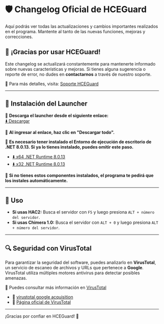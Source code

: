 # 🛡️ Changelog Oficial de HCEGuard  

Aquí podrás ver todas las actualizaciones y cambios importantes realizados en el programa. Mantente al tanto de las nuevas funciones, mejoras y correcciones.  

## 🚀 ¡Gracias por usar HCEGuard!  

Este changelog se actualizará constantemente para mantenerte informado sobre nuevas características y mejoras. Si tienes alguna sugerencia o reporte de error, no dudes en **contactarnos** a través de nuestro soporte.  

📩 Para más detalles, visita: [Soporte HCEGuard](https://hceguard.nicepage.io/Soporte.html)  

---

## 🚀 Instalación del Launcher  

🔗 **Descarga el launcher desde el siguiente enlace:**  
[⬇️ Descargar](https://drive.google.com/drive/folders/1xFPgW5JZ-jOs_iMvDBYr0EhVN6uT5Q2S)  

📌 **Al ingresar al enlace, haz clic en "Descargar todo".**  

📌 **Es necesario tener instalado el Entorno de ejecución de escritorio de .NET 8.0.13. Si ya lo tienes instalado, puedes omitir este paso.**  

- [⬇️ x64 .NET Runtime 8.0.13](https://dotnet.microsoft.com/es-es/download/dotnet/thank-you/runtime-desktop-8.0.13-windows-x64-installer)  
- [⬇️ x32 .NET Runtime 8.0.13](https://dotnet.microsoft.com/es-es/download/dotnet/thank-you/runtime-desktop-8.0.13-windows-x86-installer)  

📌 **Si no tienes estos componentes instalados, el programa te pedirá que los instales automáticamente.**  

---

## 🚀 Uso  

- **Si usas HAC2:** Busca el servidor con `F5` y luego presiona `ALT + número del servidor`.  
- **Si usas Chimera 1.0:** Busca el servidor con `ALT + 0` y luego presiona `ALT + número del servidor`.  

---

## 🔍 Seguridad con VirusTotal  

Para garantizar la seguridad del software, puedes analizarlo en **VirusTotal**, un servicio de escaneo de archivos y URLs que pertenece a **Google**. VirusTotal utiliza múltiples motores antivirus para detectar posibles amenazas.  

📌 Puedes consultar más información en [VirusTotal](https://blog.virustotal.com/) 
- 🔗 [virustotal google acquisition](https://blog-virustotal-com.translate.goog/2012/09/an-update-from-virustotal.html?_x_tr_sl=en&_x_tr_tl=es)  
- 🔗 [Página oficial de VirusTotal](https://www.virustotal.com/gui/home/upload)  

---

¡Gracias por confiar en HCEGuard! 🚀
